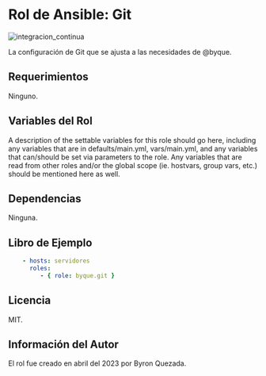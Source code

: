 Rol de Ansible: Git
===================
![integracion_continua](https://github.com/cloudcxn/ansible-rol-git/actions/workflows/integracion_continua.yml/badge.svg)

La configuración de Git que se ajusta a las necesidades de @byque.

Requerimientos
--------------

Ninguno.

Variables del Rol
-----------------

A description of the settable variables for this role should go here, including any variables that are in defaults/main.yml, vars/main.yml, and any variables that can/should be set via parameters to the role. Any variables that are read from other roles and/or the global scope (ie. hostvars, group vars, etc.) should be mentioned here as well.

Dependencias
------------

Ninguna.

Libro de Ejemplo
----------------

```yaml
    - hosts: servidores
      roles:
         - { role: byque.git }
```

Licencia
--------

MIT.

Información del Autor
---------------------

El rol fue creado en abril del 2023 por Byron Quezada.
